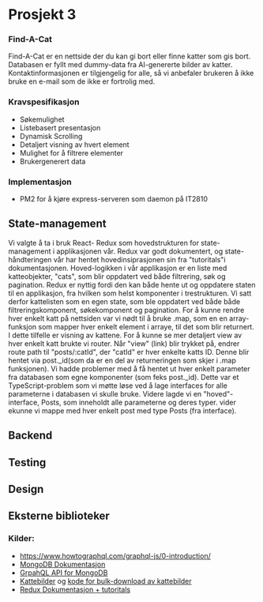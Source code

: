 # Prosjekt 3

### Find-A-Cat
Find-A-Cat er en nettside der du kan gi bort eller finne katter som gis bort. Databasen er fyllt med dummy-data fra AI-genererte bilder av katter.
Kontaktinformasjonen er tilgjengelig for alle, så vi anbefaler brukeren å ikke bruke en e-mail som de ikke er fortrolig med.

### Kravspesifikasjon
* Søkemulighet
* Listebasert presentasjon
* Dynamisk Scrolling
* Detaljert visning av hvert element
* Mulighet for å filtrere elementer
* Brukergenerert data

### Implementasjon
* PM2 for å kjøre express-serveren som daemon på IT2810


## State-management
 
Vi valgte å ta i bruk React- Redux som hovedstrukturen for state-management i applikasjonen vår.
Redux var godt dokumentert, og state-håndteringen vår har hentet hovedinsiprasjonen sin fra "tutoritals"i dokumentasjonen.
Hoved-logikken i vår applikasjon er en liste med katteobjekter, "cats", som blir oppdatert ved både filtrering, søk og pagination.
Redux er nyttig fordi den kan både hente ut og oppdatere staten til en applikasjon, fra hvilken som helst komponenter i trestrukturen. 
Vi satt derfor kattelisten som en egen state, som ble oppdatert ved både både filtreringskomponent, søkekomponent og pagination. 
For å kunne rendre hver enkelt katt på nettsiden var vi nødt til å bruke .map, som en en array-funksjon som mapper hver enkelt element i arraye, til det som blir returnert.
I dette tilfelle er visning av kattene. 
For å kunne se mer detaljert view av hver enkelt katt brukte vi router. 
Når "view" (link) blir trykket på, endrer route path til "posts/:catId", der "catId" er hver enkelte katts ID.
Denne blir hentet via post._id(som da er en del av returneringen som skjer i .map funksjonen). 
Vi hadde problemer med å få hentet ut hver enkelt parameter fra databasen som egne komponenter (som feks post._id). 
Dette var et TypeScript-problem som vi møtte løse ved å lage interfaces for alle parameterne i databasen vi skulle bruke.
Videre lagde vi en "hoved"-interface, Posts, som inneholdt alle parameterne og deres typer. 
vider ekunne vi mappe med hver enkelt post med type Posts (fra interface). 

## Backend

## Testing

## Design

## Eksterne biblioteker

### Kilder:
* https://www.howtographql.com/graphql-js/0-introduction/
* [MongoDB Dokumentasjon](https://docs.mongodb.com/manual/)
* [GrpahQL API for MongoDB](https://docs.mongodb.com/realm/graphql/)
* [Kattebilder](https://thiscatdoesnotexist.com/) og [kode for bulk-download av kattebilder](https://github.com/theaklair/those-cats-do-not-exist)
* [Redux Dokumentasjon + tutoritals](https://redux.js.org/)